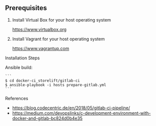 
Prerequisites
-------------

1.  Install Virtual Box for your host operating system

    https://www.virtualbox.org

2.  Install Vagrant for your host operating system

    https://www.vagrantup.com

Installation Steps

Ansible  build:

    ```
    $ cd docker-ci_storelift/gitlab-ci
    $ ansible-playbook -i hosts prepare-gitlab.yml
    ```


References

- https://blog.codecentric.de/en/2018/05/gitlab-ci-pipeline/
- https://medium.com/devopslinks/c-development-environment-with-docker-and-gitlab-bc824d0b4e35